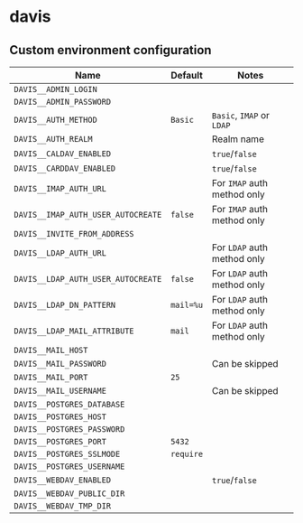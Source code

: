 # davis

## Custom environment configuration

| Name                               | Default   | Notes                       |
|------------------------------------|-----------|-----------------------------|
| `DAVIS__ADMIN_LOGIN`               |           |                             |
| `DAVIS__ADMIN_PASSWORD`            |           |                             |
| `DAVIS__AUTH_METHOD`               | `Basic`   | `Basic`, `IMAP` or `LDAP`   |
| `DAVIS__AUTH_REALM`                |           | Realm name                  |
| `DAVIS__CALDAV_ENABLED`            |           | `true`/`false`              |
| `DAVIS__CARDDAV_ENABLED`           |           | `true`/`false`              |
| `DAVIS__IMAP_AUTH_URL`             |           | For `IMAP` auth method only |
| `DAVIS__IMAP_AUTH_USER_AUTOCREATE` | `false`   | For `IMAP` auth method only |
| `DAVIS__INVITE_FROM_ADDRESS`       |           |                             |
| `DAVIS__LDAP_AUTH_URL`             |           | For `LDAP` auth method only |
| `DAVIS__LDAP_AUTH_USER_AUTOCREATE` | `false`   | For `LDAP` auth method only |
| `DAVIS__LDAP_DN_PATTERN`           | `mail=%u` | For `LDAP` auth method only |
| `DAVIS__LDAP_MAIL_ATTRIBUTE`       | `mail`    | For `LDAP` auth method only |
| `DAVIS__MAIL_HOST`                 |           |                             |
| `DAVIS__MAIL_PASSWORD`             |           | Can be skipped              |
| `DAVIS__MAIL_PORT`                 | `25`      |                             |
| `DAVIS__MAIL_USERNAME`             |           | Can be skipped              |
| `DAVIS__POSTGRES_DATABASE`         |           |                             |
| `DAVIS__POSTGRES_HOST`             |           |                             |
| `DAVIS__POSTGRES_PASSWORD`         |           |                             |
| `DAVIS__POSTGRES_PORT`             | `5432`    |                             |
| `DAVIS__POSTGRES_SSLMODE`          | `require` |                             |
| `DAVIS__POSTGRES_USERNAME`         |           |                             |
| `DAVIS__WEBDAV_ENABLED`            |           | `true`/`false`              |
| `DAVIS__WEBDAV_PUBLIC_DIR`         |           |                             |
| `DAVIS__WEBDAV_TMP_DIR`            |           |                             |
